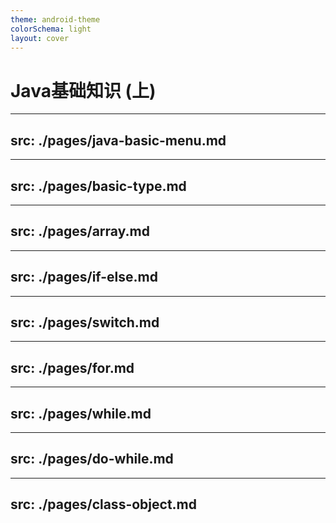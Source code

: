 ```yaml
---
theme: android-theme
colorSchema: light
layout: cover
---
```


# Java基础知识 (上)

---
src: ./pages/java-basic-menu.md
---

---
src: ./pages/basic-type.md
---

---
src: ./pages/array.md
---

---
src: ./pages/if-else.md
---

---
src: ./pages/switch.md
---

---
src: ./pages/for.md
---

---
src: ./pages/while.md
---

---
src: ./pages/do-while.md
---

---
src: ./pages/class-object.md
---